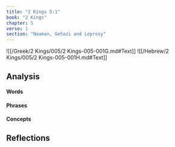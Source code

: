 ```yaml
---
title: "2 Kings 5:1"
book: "2 Kings"
chapter: 5
verse: 1
section: "Naaman, Gehazi and Leprosy"
---
```

![[/Greek/2 Kings/005/2 Kings-005-001G.md#Text]]
![[/Hebrew/2 Kings/005/2 Kings-005-001H.md#Text]]

## Analysis

#### Words

#### Phrases

#### Concepts

## Reflections
